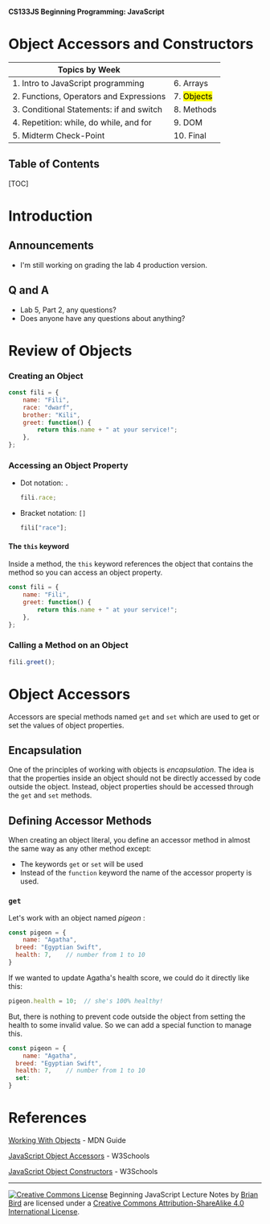 **CS133JS Beginning Programming: JavaScript**

<h1>Object Accessors and Constructors</h1>


| Topics by Week                           |                         |
| ---------------------------------------- | ----------------------- |
| 1. Intro to JavaScript programming       | 6. Arrays               |
| 2. Functions, Operators and Expressions  | 7. <mark>Objects</mark> |
| 3. Conditional Statements: if and switch | 8. Methods              |
| 4. Repetition: while, do while, and for  | 9. DOM                  |
| 5. Midterm Check-Point                   | 10. Final               |


<h2>Table of Contents</h2>

[TOC]

# Introduction

## Announcements

- I'm still working on grading the lab 4 production version. 

## Q and A

- Lab 5, Part 2, any questions?
- Does anyone have any questions about anything?



# Review of Objects

### Creating an Object

```javascript
const fili = {
    name: "Fili",
    race: "dwarf",
    brother: "Kili",
    greet: function() {
        return this.name + " at your service!";
    },
};
```

### Accessing an Object Property

- Dot notation: `.`

  ```javascript
  fili.race;
  ```

- Bracket notation: `[]`

  ```javascript
  fili["race"];
  ```

#### The `this` keyword

Inside a method, the `this` keyword references the object that contains the method so you can access an object property.

```javascript
const fili = {
    name: "Fili",
    greet: function() { 
        return this.name + " at your service!";
    },
};
```

### Calling a Method on an Object

```javascript
fili.greet();
```



# Object Accessors

Accessors are special methods named `get` and `set` which are used to get or set the values of object properties.

## Encapsulation

One of the principles of working with objects is *encapsulation*. The idea is that the properties inside an object should not be directly accessed by code outside the object. Instead, object properties should be accessed through the `get` and `set` methods.

## Defining Accessor Methods

When creating an object literal, you define an accessor method in almost the same way as any other method except:

- The keywords `get` or `set` will be used
- Instead of the `function` keyword the name of the accessor property is used.

### `get`

Let's work with an object named *pigeon* :

```javascript
const pigeon = {
	name: "Agatha",
  breed: "Egyptian Swift",
  health: 7,    // number from 1 to 10
}
```

If we wanted to update Agatha's health score, we could do it directly like this:

```javascript
pigeon.health = 10;  // she's 100% healthy!
```

But, there is nothing to prevent code outside the object from setting the health to some invalid value. So we can add a special function to manage this.

```javascript
const pigeon = {
	name: "Agatha",
  breed: "Egyptian Swift",
  health: 7,    // number from 1 to 10
  set: 
}
```









# References

[Working With Objects](https://developer.mozilla.org/en-US/docs/Web/JavaScript/Guide/Working_with_Objects) - MDN Guide

[JavaScript Object Accessors](https://www.w3schools.com/js/js_object_accessors.asp) - W3Schools

[JavaScript Object Constructors](https://www.w3schools.com/js/js_object_constructors.asp) - W3Schools



------

[![Creative Commons License](https://i.creativecommons.org/l/by-sa/4.0/88x31.png)](http://creativecommons.org/licenses/by-sa/4.0/) Beginning JavaScript Lecture Notes by [Brian Bird](https://profbird.online) are licensed under a [Creative Commons Attribution-ShareAlike 4.0 International License](http://creativecommons.org/licenses/by-sa/4.0/). 